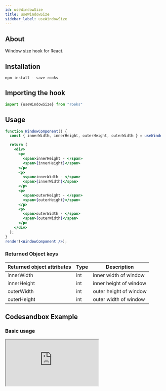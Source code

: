 ```yaml
---
id: useWindowSize
title: useWindowSize
sidebar_label: useWindowSize
---
```


## About

Window size hook for React.
<br/>

## Installation

    npm install --save rooks

## Importing the hook

```javascript
import {useWindowSize} from "rooks"
```

## Usage

```jsx
function WindowComponent() {
  const { innerWidth, innerHeight, outerHeight, outerWidth } = useWindowSize();

  return (
    <div>
      <p>
        <span>innerHeight - </span>
        <span>{innerHeight}</span>
      </p>
      <p>
        <span>innerWidth - </span>
        <span>{innerWidth}</span>
      </p>
      <p>
        <span>outerHeight - </span>
        <span>{outerHeight}</span>
      </p>
      <p>
        <span>outerWidth - </span>
        <span>{outerWidth}</span>
      </p>
    </div>
  );
}
render(<WindowComponent />);
```

### Returned Object keys

| Returned object attributes | Type | Description            |
| -------------------------- | ---- | ---------------------- |
| innerWidth                 | int  | inner width of window  |
| innerHeight                     | int  | inner height of window |
| outerWidth                 | int  | outer height of window |
| outerHeight                | int  | outer width of window  |

## Codesandbox Example

### Basic usage

<iframe src="https://codesandbox.io/embed/usewindowsize-dkl83?fontsize=14&hidenavigation=1&theme=dark"
   style={{
    width: "100%",
    height: 500,
    border: 0,
    borderRadius: 4,
    overflow: "hidden"
  }} 
title="useWindowSize"
allow="accelerometer; ambient-light-sensor; camera; encrypted-media; geolocation; gyroscope; hid; microphone; midi; payment; usb; vr; xr-spatial-tracking"
sandbox="allow-forms allow-modals allow-popups allow-presentation allow-same-origin allow-scripts"
/>

## Join Bhargav's discord server

You can click on the floating discord icon at the bottom right of the screen and talk to us in our server.

